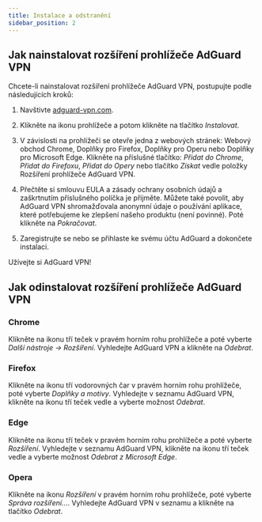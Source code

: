 ```yaml
---
title: Instalace a odstranění
sidebar_position: 2
---
```


## Jak nainstalovat rozšíření prohlížeče AdGuard VPN

Chcete-li nainstalovat rozšíření prohlížeče AdGuard VPN, postupujte podle následujících kroků:

1. Navštivte [adguard-vpn.com](https://adguard-vpn.com/browser-extension/overview.html).

2. Klikněte na ikonu prohlížeče a potom klikněte na tlačítko *Instalovat*.

3. V závislosti na prohlížeči se otevře jedna z webových stránek: Webový obchod Chrome, Doplňky pro Firefox, Doplňky pro Operu nebo Doplňky pro Microsoft Edge. Klikněte na příslušné tlačítko: *Přidat do Chrome*, *Přidat do Firefoxu*, *Přidat do Opery* nebo tlačítko *Získat* vedle položky Rozšíření prohlížeče AdGuard VPN.

4. Přečtěte si smlouvu EULA a zásady ochrany osobních údajů a zaškrtnutím příslušného políčka je přijměte. Můžete také povolit, aby AdGuard VPN shromažďovala anonymní údaje o používání aplikace, které potřebujeme ke zlepšení našeho produktu (není povinné). Poté klikněte na *Pokračovat*.

5. Zaregistrujte se nebo se přihlaste ke svému účtu AdGuard a dokončete instalaci.

Užívejte si AdGuard VPN!

## Jak odinstalovat rozšíření prohlížeče AdGuard VPN

### Chrome

Klikněte na ikonu tří teček v pravém horním rohu prohlížeče a poté vyberte *Další nástroje → Rozšíření*. Vyhledejte AdGuard VPN a klikněte na *Odebrat*.

### Firefox

Klikněte na ikonu tří vodorovných čar v pravém horním rohu prohlížeče, poté vyberte *Doplňky a motivy*. Vyhledejte v seznamu AdGuard VPN, klikněte na ikonu tří teček vedle a vyberte možnost *Odebrat*.

### Edge

Klikněte na ikonu tří teček v pravém horním rohu prohlížeče a poté vyberte *Rozšíření*. Vyhledejte v seznamu AdGuard VPN, klikněte na ikonu tří teček vedle a vyberte možnost *Odebrat z Microsoft Edge*.

### Opera

Klikněte na ikonu *Rozšíření* v pravém horním rohu prohlížeče, poté vyberte *Správa rozšíření...*. Vyhledejte AdGuard VPN v seznamu a klikněte na tlačítko *Odebrat*.

